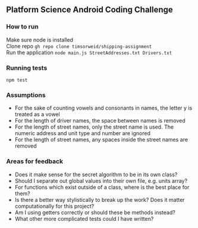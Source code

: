 ## Platform Science Android Coding Challenge

### How to run

Make sure node is installed  
Clone repo `gh repo clone timsorweid/shipping-assignment`  
Run the application `node main.js StreetAddresses.txt Drivers.txt`

### Running tests

`npm test`

### Assumptions

-    For the sake of counting vowels and consonants in names, the letter y is treated as a vowel
-    For the length of driver names, the space between names is removed
-    For the length of street names, only the street name is used. The numeric address and unit type and number are ignored
-    For the length of street names, any spaces inside the street names are removed

### Areas for feedback

-    Does it make sense for the secret algorithm to be in its own class?
-    Should I separate out global values into their own file, e.g. units array?
-    For functions which exist outside of a class, where is the best place for them?
-    Is there a better way stylistically to break up the work? Does it matter computationally for this project?
-    Am I using getters correctly or should these be methods instead?
-    What other more complicated tests could I have written?
